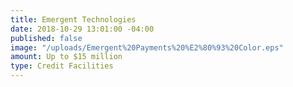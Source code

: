 ```yaml
---
title: Emergent Technologies
date: 2018-10-29 13:01:00 -04:00
published: false
image: "/uploads/Emergent%20Payments%20%E2%80%93%20Color.eps"
amount: Up to $15 million
type: Credit Facilities
---
```


